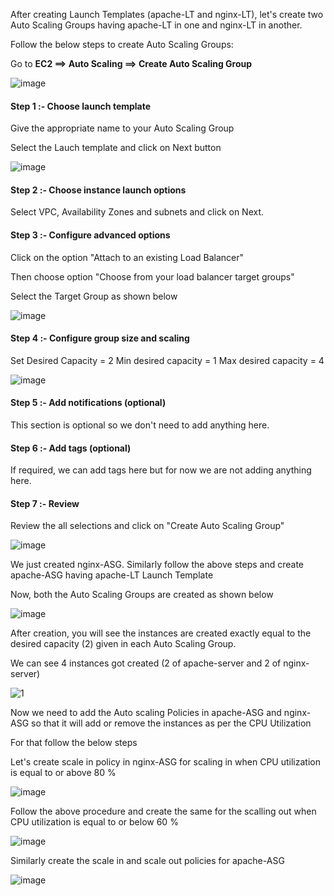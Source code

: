 After creating Launch Templates (apache-LT and nginx-LT), let's create two Auto Scaling Groups having apache-LT in one and nginx-LT in another.

Follow the below steps to create Auto Scaling Groups:

Go to **EC2 ==> Auto Scaling ==> Create Auto Scaling Group**

![image](https://github.com/ajaydabe/Automated-Cloud-Web-Server-Scaling-with-Load-Balancing-Domain-Routing/assets/160045230/45e3633f-c49e-4a67-8d27-0523d600ea90)

#### Step 1 :- Choose launch template

Give the appropriate name to your Auto Scaling Group

Select the Lauch template and click on Next button

![image](https://github.com/ajaydabe/Automated-Cloud-Web-Server-Scaling-with-Load-Balancing-Domain-Routing/assets/160045230/a2879fa8-e91a-4529-ad01-38a6acced6b3)

#### Step 2 :- Choose instance launch options

Select VPC, Availability Zones and subnets and click on Next.

#### Step 3 :- Configure advanced options

Click on the option "Attach to an existing Load Balancer"

Then choose option "Choose from your load balancer target groups"

Select the Target Group as shown below

![image](https://github.com/ajaydabe/Automated-Cloud-Web-Server-Scaling-with-Load-Balancing-Domain-Routing/assets/160045230/7a12fefb-22c7-437e-981b-4d5255b20b20)

#### Step 4 :- Configure group size and scaling

Set
  Desired Capacity = 2
  Min desired capacity = 1
  Max desired capacity = 4

![image](https://github.com/ajaydabe/Automated-Cloud-Web-Server-Scaling-with-Load-Balancing-Domain-Routing/assets/160045230/54b9a631-e52a-47db-b47b-144b41fad08b)

#### Step 5 :- Add notifications (optional)

This section is optional so we don't need to add anything here.

#### Step 6 :- Add tags (optional)

If required, we can add tags here but for now we are not adding anything here.

#### Step 7 :- Review

Review the all selections and click on "Create Auto Scaling Group"

![image](https://github.com/ajaydabe/Automated-Cloud-Web-Server-Scaling-with-Load-Balancing-Domain-Routing/assets/160045230/2fb5c613-6389-4454-9210-b8b75c569fb3)

We just created nginx-ASG. Similarly follow the above steps and create apache-ASG having apache-LT Launch Template



Now, both the Auto Scaling Groups are created as shown below

![image](https://github.com/ajaydabe/Automated-Cloud-Web-Server-Scaling-with-Load-Balancing-Domain-Routing/assets/160045230/3e87fef2-03c2-456d-84d9-ccd8b8d7db65)


After creation, you will see the instances are created exactly equal to the desired capacity (2) given in each Auto Scaling Group.

We can see 4 instances got created (2 of apache-server and 2 of nginx-server)

![1](https://github.com/ajaydabe/Automated-Cloud-Web-Server-Scaling-with-Load-Balancing-Domain-Routing/assets/160045230/de5227f5-d4d4-4ccd-b574-af98ef0db711)


Now we need to add the Auto scaling Policies in apache-ASG and nginx-ASG so that it will add or remove the instances as per the CPU Utilization

For that follow the below steps

Let's create scale in policy in nginx-ASG for scaling in when CPU utilization is equal to or above 80 %

![image](https://github.com/ajaydabe/Automated-Cloud-Web-Server-Scaling-with-Load-Balancing-Domain-Routing/assets/160045230/acd01aa6-f70c-4010-a209-f79a32d6c73b)


Follow the above procedure and create the same for the scalling out when CPU utilization is equal to or below 60 %

![image](https://github.com/ajaydabe/Automated-Cloud-Web-Server-Scaling-with-Load-Balancing-Domain-Routing/assets/160045230/54c80aa3-5c6f-4a2e-9e0f-f8c0b49ed671)

Similarly create the scale in and scale out policies for apache-ASG

![image](https://github.com/ajaydabe/Automated-Cloud-Web-Server-Scaling-with-Load-Balancing-Domain-Routing/assets/160045230/8d49cb57-bd8c-4922-93ee-0a59f65ce095)
